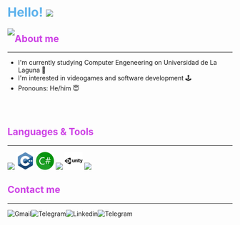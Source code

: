# <span style="color:#5EB2EC">Hello!</span> <img src="https://i.imgur.com/csn2hC2.gif" width=25px style="display: inline-block"></img>

<a href="https://github.com/anuraghazra/github-readme-stats">
  <img align="left" src="https://github-readme-stats.vercel.app/api/top-langs/?theme=github_dark&hide_border=true&username=Diegodm35&hide=Makefilelayout=compact" />
</a>

## <span style="color:#CD41E5">About me </span>

---

- I'm currently studying Computer Engeneering on Universidad de La Laguna 🎒
- I'm interested in videogames and software development 🕹️
- Pronouns: He/him 😇

<br>
<br>

## <span style="color:#CD41E5"> Languages & Tools </span>

---

<code><img width="40" src="https://www.pngfind.com/pngs/m/261-2614514_bash-logo-shell-script-logo-png-transparent-png.png"></code>
<code><img width="40" src="https://raw.githubusercontent.com/github/explore/main/topics/cpp/cpp.png"></code>
<code><img width="40" src="https://github.com/github/explore/blob/main/topics/csharp/csharp.png?raw=true"></code>
<code><img width="40" src="https://external-content.duckduckgo.com/iu/?u=https%3A%2F%2Fcdn.freebiesupply.com%2Flogos%2Flarge%2F2x%2Fjava-logo-png-transparent.png&f=1&nofb=1"></code>
<code><img width="40" src="https://github.com/github/explore/blob/main/topics/unity/unity.png?raw=true"></code>
<code><img width="40" src="https://upload.wikimedia.org/wikipedia/commons/thumb/9/9a/Visual_Studio_Code_1.35_icon.svg/2048px-Visual_Studio_Code_1.35_icon.svg.png"></code>

## <span style="color:#CD41E5">Contact me </span>

---

[<img align="left" alt="Gmail" src="https://img.shields.io/badge/Gmail-D14836?style=for-the-badge&logo=gmail&logoColor=white" />][gmail]

[<img align="left" alt="Telegram" src="https://img.shields.io/badge/Twitter-2CA5E0?style=for-the-badge&logo=twitter&logoColor=white" />][twitter]

[<img align="left" alt="Linkedin" src="https://img.shields.io/badge/LinkedIn-0077B5?style=for-the-badge&logo=linkedin&logoColor=white" />][linkedin]

[<img align="left" alt="Telegram" src="https://img.shields.io/badge/Telegram-2CA5E0?style=for-the-badge&logo=telegram&logoColor=white" />][telegram]

[gmail]: diazmorondiego@gmail.com
[twitter]: https://twitter.com/Diegodm35_
[telegram]: https://t.me/diegodm35
[linkedin]: https://www.linkedin.com/in/diazmorondiego/
